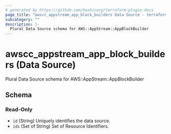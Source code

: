 ```yaml
---
# generated by https://github.com/hashicorp/terraform-plugin-docs
page_title: "awscc_appstream_app_block_builders Data Source - terraform-provider-awscc"
subcategory: ""
description: |-
  Plural Data Source schema for AWS::AppStream::AppBlockBuilder
---
```


# awscc_appstream_app_block_builders (Data Source)

Plural Data Source schema for AWS::AppStream::AppBlockBuilder



<!-- schema generated by tfplugindocs -->
## Schema

### Read-Only

- `id` (String) Uniquely identifies the data source.
- `ids` (Set of String) Set of Resource Identifiers.
